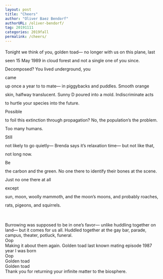 ```yaml
---
layout: post
title: "Cheers"
author: "Oliver Baez Bendorf"
authorURL: /oliver-bendorf/
tag: 20191111
categories: 2019fall
permalink: /cheers/
---
```


<p style="line-height: 2;">
Tonight we think of you, golden toad— no longer with us on this plane, last seen 15 May 1989 in cloud forest and not a single one of you since. Decomposed? You lived underground, you
<br>
came
<br>
up once a year to to mate— in piggybacks and puddles. Smooth orange skin, halfway
translucent. Sunny D poured into a mold. Indiscriminate acts to hurtle your species into the future.
<br>
Possible
<br>
to foil this extinction through propagation? No, the population’s the problem. Too many humans. 
<br>
Still
<br>
not likely to go quietly— Brenda says it’s relaxation time— but not like that, not long now.
<br>
Be
<br>
the carbon and the green. No one there to identify their bones at the scene. Just no one there at all 
<br>
except
<br>
sun, moon, woolly mammoth, and the moon’s moons, and probably roaches, rats, pigeons, and squirrels.
<br><br>

Burrowing was supposed to be in one’s favor— unlike huddling together on land— but it comes for us all. Huddled together at the gay bar, parade, campus, theater, potluck, funeral.
<br>
Oop
<br>
Making it about them again. Golden toad last known mating episode 1987 year I was born
<br>
Oop
<br>
Golden toad
<br>
Golden toad
<br>
Thank you for returning your infinite matter to the biosphere.
<br><br>
</p>